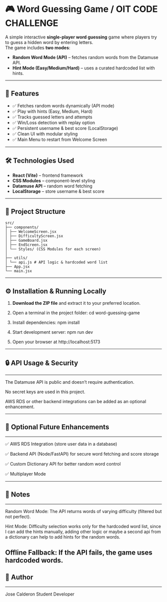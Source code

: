 # 🎮 Word Guessing Game / OIT CODE CHALLENGE

A simple interactive **single-player word guessing** game where players try to guess a hidden word by entering letters.  
The game includes **two modes**:
- **Random Word Mode (API)** – fetches random words from the Datamuse API.
- **Hint Mode (Easy/Medium/Hard)** – uses a curated hardcoded list with hints.

---

## 🚀 Features
- ✅ Fetches random words dynamically (API mode)
- ✅ Play with hints (Easy, Medium, Hard)
- ✅ Tracks guessed letters and attempts
- ✅ Win/Loss detection with replay option
- ✅ Persistent username & best score (LocalStorage)
- ✅ Clean UI with modular styling
- ✅ Main Menu to restart from Welcome Screen

---

## 🛠️ Technologies Used
- **React (Vite)** – frontend framework
- **CSS Modules** – component-level styling
- **Datamuse API** – random word fetching
- **LocalStorage** – store username & best score

---

## 📂 Project Structure
```
src/
├── components/
│ ├── WelcomeScreen.jsx
│ ├── DifficultyScreen.jsx
│ ├── GameBoard.jsx
│ ├── EndScreen.jsx
│ └── Styles/ (CSS Modules for each screen)
│
├── utils/
│ └── api.js # API logic & hardcoded word list
├── App.jsx
└── main.jsx
```
---
## ⚙️ Installation & Running Locally
1. **Download the ZIP file** and extract it to your preferred location.

2. Open a terminal in the project folder:
   cd word-guessing-game

3. Install dependencies:
    npm install

4. Start development server:
    npm run dev

5. Open your browser at http://localhost:5173
---

## 🔒 API Usage & Security
---

The Datamuse API is public and doesn’t require authentication.

No secret keys are used in this project.

AWS RDS or other backend integrations can be added as an optional enhancement.

---
## 🎯 Optional Future Enhancements
---

✅ AWS RDS Integration (store user data in a database)

✅ Backend API (Node/FastAPI) for secure word fetching and score storage

✅ Custom Dictionary API for better random word control

✅ Multiplayer Mode

---
## 📌 Notes
---
Random Word Mode: The API returns words of varying difficulty (filtered but not perfect).

Hint Mode: Difficulty selection works only for the hardcoded word list, since I can add the hints manually, adding other logic or maybe a second api from a dictionary can help to add hints for the random words.

Offline Fallback: If the API fails, the game uses hardcoded words.
---
## 👤 Author
---
Jose Calderon
Student Developer